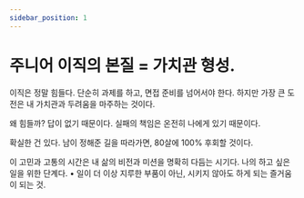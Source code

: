 ```yaml
---
sidebar_position: 1
---
```


# 주니어 이직의 본질 = 가치관 형성. 

이직은 정말 힘들다.
단순히 과제를 하고, 면접 준비를 넘어서야 한다.
하지만 가장 큰 도전은 내 가치관과 두려움을 마주하는 것이다.

왜 힘들까?
답이 없기 때문이다.
실패의 책임은 온전히 나에게 있기 때문이다.

확실한 건 있다. 남이 정해준 길을 따라가면, 80살에 100% 후회할 것이다.

이 고민과 고통의 시간은 내 삶의 비전과 미션을 명확히 다듬는 시기다.
나의 하고 싶은 일을 위한 단계다.
	•	일이 더 이상 지루한 부품이 아닌, 시키지 않아도 하게 되는 즐거움이 되는 것.